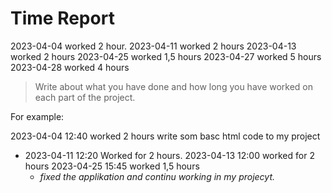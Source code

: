 # Time Report
2023-04-04 worked 2 hour.
2023-04-11 worked 2 hours
2023-04-13 worked 2 hours
2023-04-25 worked 1,5 hours
2023-04-27 worked 5 hours
2023-04-28 worked 4 hours

> Write about what you have done and how long you have worked on each part of the project.

For example: 

2023-04-04 12:40 worked 2 hours
write som basc html code to my project
- 2023-04-11 12:20 Worked for 2 hours.
2023-04-13 12:00 worked for 2 hours
2023-04-25 15:45 worked 1,5 hours
  - *fixed the applikation and continu working in my projecyt.*